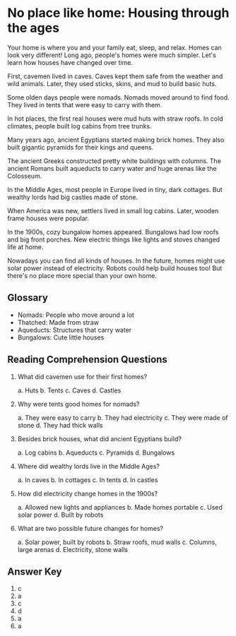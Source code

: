 # No place like home: Housing through the ages

Your home is where you and your family eat, sleep, and relax. Homes can look very different! Long ago, people's homes were much simpler. Let's learn how houses have changed over time.

First, cavemen lived in caves. Caves kept them safe from the weather and wild animals. Later, they used sticks, skins, and mud to build basic huts.

Some olden days people were nomads. Nomads moved around to find food. They lived in tents that were easy to carry with them.

In hot places, the first real houses were mud huts with straw roofs. In cold climates, people built log cabins from tree trunks.

Many years ago, ancient Egyptians started making brick homes. They also built gigantic pyramids for their kings and queens.

The ancient Greeks constructed pretty white buildings with columns. The ancient Romans built aqueducts to carry water and huge arenas like the Colosseum.

In the Middle Ages, most people in Europe lived in tiny, dark cottages. But wealthy lords had big castles made of stone.

When America was new, settlers lived in small log cabins. Later, wooden frame houses were popular.

In the 1900s, cozy bungalow homes appeared. Bungalows had low roofs and big front porches. New electric things like lights and stoves changed life at home.

Nowadays you can find all kinds of houses. In the future, homes might use solar power instead of electricity. Robots could help build houses too! But there's no place more special than your own home.

## Glossary

- Nomads: People who move around a lot
- Thatched: Made from straw
- Aqueducts: Structures that carry water
- Bungalows: Cute little houses

## Reading Comprehension Questions

1. What did cavemen use for their first homes?

   a. Huts
   b. Tents
   c. Caves
   d. Castles

2. Why were tents good homes for nomads?

   a. They were easy to carry
   b. They had electricity
   c. They were made of stone
   d. They had thick walls

3. Besides brick houses, what did ancient Egyptians build?

   a. Log cabins
   b. Aqueducts
   c. Pyramids
   d. Bungalows

4. Where did wealthy lords live in the Middle Ages?

   a. In caves
   b. In cottages
   c. In tents
   d. In castles

5. How did electricity change homes in the 1900s?

   a. Allowed new lights and appliances
   b. Made homes portable
   c. Used solar power
   d. Built by robots

6. What are two possible future changes for homes?

   a. Solar power, built by robots
   b. Straw roofs, mud walls
   c. Columns, large arenas
   d. Electricity, stone walls

## Answer Key

1. c
2. a
3. c
4. d
5. a
6. a
